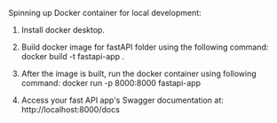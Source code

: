 Spinning up Docker container for local development:

1. Install docker desktop.

2. Build docker image for fastAPI folder using the following command:
   docker build -t fastapi-app .

3. After the image is built, run the docker container using following command:
   docker run -p 8000:8000 fastapi-app

4. Access your fast API app's Swagger documentation at:
   http://localhost:8000/docs
